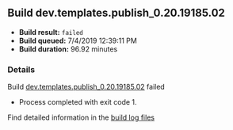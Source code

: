 ## Build dev.templates.publish_0.20.19185.02
- **Build result:** `failed`
- **Build queued:** 7/4/2019 12:39:11 PM
- **Build duration:** 96.92 minutes
### Details
Build [dev.templates.publish_0.20.19185.02](https://winappstudio.visualstudio.com/web/build.aspx?pcguid=a4ef43be-68ce-4195-a619-079b4d9834c2&builduri=vstfs%3a%2f%2f%2fBuild%2fBuild%2f29109) failed

+ Process completed with exit code 1.

Find detailed information in the [build log files](https://uwpctdiags.blob.core.windows.net/buildlogs/dev.templates.publish_0.20.19185.02_logs.zip)
